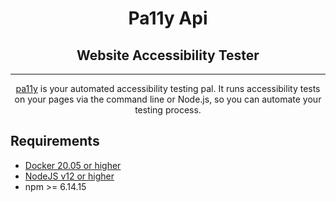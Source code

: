<h1 align="center">Pa11y Api</h1>

<h2 align="center">Website Accessibility Tester</h2>

-----------------------------------
<p align="center"><a href="https://github.com/pa11y/pa11y">pa11y</a> is your automated accessibility testing pal. It runs accessibility tests on your pages via the command line or Node.js, so you can automate your testing process.</p>

## Requirements 
- [Docker 20.05 or higher](https://docs.docker.com/get-docker/) 
- [NodeJS v12 or higher](https://nodejs.org/en/) 
- npm >= 6.14.15